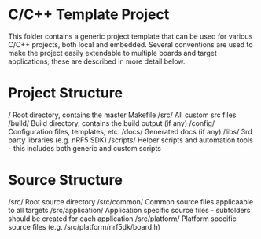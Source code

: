 # C/C++ Template Project
This folder contains a generic project template that can be used for various
C/C++ projects, both local and embedded. Several conventions are used to make
the project easily extendable to multiple boards and target applications; these
are described in more detail below.

# Project Structure
/                       Root directory, contains the master Makefile
/src/                   All custom src files
/build/                 Build directory, contains the build output (if any)
/config/                Configuration files, templates, etc.
/docs/                  Generated docs (if any)
/libs/                  3rd party libraries (e.g. nRF5 SDK)
/scripts/               Helper scripts and automation tools - this includes
                        both generic and custom scripts

# Source Structure
/src/                   Root source directory
/src/common/            Common source files applicaable to all targets
/src/application/       Application specific source files - subfolders should
                        be created for each application
/src/platform/          Platform specific source files (e.g. /src/platform/nrf5dk/board.h)

